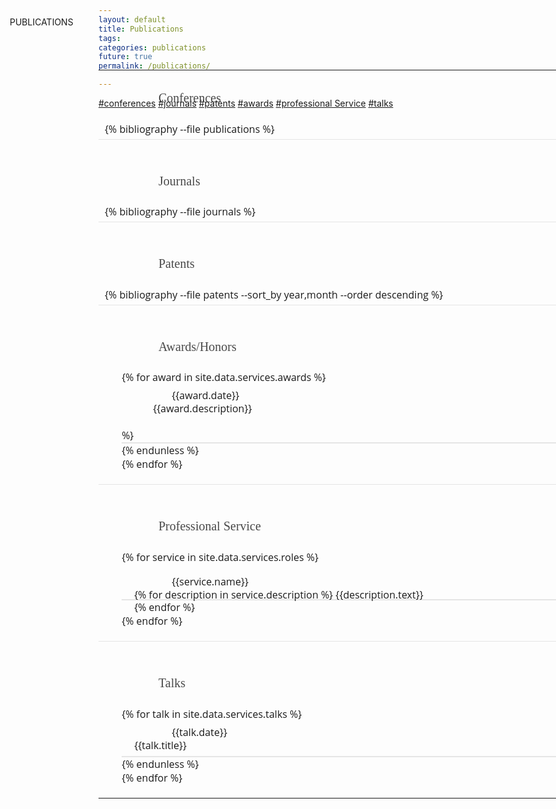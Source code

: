 ```yaml
---
layout: default
title: Publications
tags:
categories: publications
future: true
permalink: /publications/

---
```




<style>

  .bottom-three {
     margin-bottom: 5px;
     margin-top:7px;
  }

   ol.bibliography li {
    list-style-type: none;
    margin: 0;
    padding: 0;
 }

 ol.bibliography li:before {
      list-style-type: none;
      content: "";
      color: blue;

}

  button {
     font-size: 14px;
  }

  .my_text{
      font-size: 14px;
  }

  .leftcell{
    float: left;
    text-align:right;
  }
  .rightcell{
   float: left;
   text-align: left;
   font-size: 14px;
   padding-left: 5px; /* give some spacing here to fake cell padding */
}

.font_bib
{
  font-family: "Open Sans",Helvetica Neue,Helvetica,Arial,sans-serif;
  font-size: 15px;
  line-height: 28px;
  color: #404040;

}


</style>



<p style="position:absolute;top:67px;left:86px;white-space:nowrap" class="about02">PUBLICATIONS</p>
<!-- <header class="c-article__header">
<h1 class="c-article__title">{{page.title}}</h1>

</header> -->


<div class="c-article__footer u-clearfix"> <!-- barra de links -->
<div class="c-article__tag">
<a href="#conferences">#conferences</a>&nbsp;<a href="#journals">#journals</a> <a href="#patents">#patents</a> <a href="#awards">#awards</a> <a href="#professional_service">#professional Service</a>&nbsp;<a href="#talks">#talks</a>&nbsp;
</div></div>

<style>
th, td{
text-align: left;
padding: 5px 10px;
border-bottom: 1px solid #e5e5e5;
}

h4 {
   color:#494949;
   font-size:20px;
   font-family:"Volkhov","Times New Roman",Times,serif;
   font-weight:400;
   line-height:initial;
   position:relative;
   left:86px;
}

tbody > tr:last-child > td {
  border-bottom: 0;
}
</style>
<div class=".c-wrap-content font_bib" style="position:absolute;top:150px">
<table>

<tr><td>
<a id="conferences"><h4>Conferences</h4></a>
{% bibliography --file publications %}
</td></tr>

<tr><td>
<br>
<a id="journals"><h4>Journals</h4></a>
{% bibliography --file journals %}
</td></tr>

<tr><td>
<br>
<a id="patents">
<h4>Patents</h4></a>  
{% bibliography --file patents --sort_by year,month --order descending %}
</td></tr>

<tr><td>
<br><a id="awards">
<h4>Awards/Honors</h4></a>
<ol class="bibliography">
{% for award in site.data.services.awards %}
<li>
<div style="width:1100px;">
<div style="float:left;position:relative;width:200px;text-align:left;font-size:16px;padding-left:80px;">{{award.date}}</div>
<div style="float:left;position:relative;width:900px;text-align:left;font-size:16px;padding-left:50px;line-height:20px;padding-bottom:20px">{{award.description}}</div>

</div>

<p class="bottom-three" style="margin-bottom:20px">&nbsp;</p>
{% unless forloop.last %}<div style= "border: 1px solid #e5e5e5"> </div>{% endunless %}
</li>
{% endfor %}
</ol>
</td>
</tr>

<tr><td>
<br>
<a id="professional_service">
<h4>Professional Service</h4></a>
<ol class="bibliography">
{% for service in site.data.services.roles %}
<li>
<div style="width:1130px;">
<div style="float:left;position:relative;width:230px;text-align:left;font-size:16px;padding-top:10px;padding-left:80px;">{{service.name}}</div>
<div style="float:left;position:relative;width:900px;text-align:left;font-size: 16px;padding-left:20px;line-height:20px;">
{% for description in service.description %}
{{description.text}}
<br>
{% endfor %}
</div>
</div>
<p class="bottom-three">&nbsp;</p>
{% unless forloop.last %}<div style= "border: 1px solid #e5e5e5"> </div>{% endunless %}
</li>
{% endfor %}

</ol>
</td></tr>



<tr><td>
<br><a id="talks">
<h4>Talks</h4></a>
<ol class="bibliography">
{% for talk in site.data.services.talks %}
<li>
<div style="width:1130px;">
<div style="float:left;position:relative;width:230px;text-align:left;font-size:16px;padding-left:80px;">{{talk.date}}</div>
<div style="float:left;position:relative;width:900px;text-align:left;font-size:16px;padding-left:20px;line-height:20px;">{{talk.title}}
</div>
</div>
<p class="bottom-three">&nbsp;</p>
{% unless forloop.last %}<div style= "border: 1px solid #e5e5e5"> </div>{% endunless %}
</li>
{% endfor %}
</ol>
</td>
</tr>




</table>
</div>

